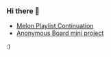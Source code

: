 ### Hi there 👋

- [Melon Playlist Continuation](https://www.notion.so/Team-dddd-ab0ca582b705420b983ad3a06c6d7e11?pvs=4)
- [Anonymous Board mini project](https://www.notion.so/jehunyoo/Anonymous-Board-30402a71330c45688791b85d7f7132a9?pvs=4)

:)

<!--
**JehunYoo/JehunYoo** is a ✨ _special_ ✨ repository because its `README.md` (this file) appears on your GitHub profile.

Here are some ideas to get you started:

- 🔭 I’m currently working on ...
- 🌱 I’m currently learning ...
- 👯 I’m looking to collaborate on ...
- 🤔 I’m looking for help with ...
- 💬 Ask me about ...
- 📫 How to reach me: ...
- 😄 Pronouns: ...
- ⚡ Fun fact: ...
-->
<!-- 
[![Top Langs](https://github-readme-stats.vercel.app/api/top-langs/?username=JehunYoo)](https://github.com/anuraghazra/github-readme-stats)
[![JehunYoo's github stats](https://github-readme-stats.vercel.app/api?username=JehunYoo&show_icons=true)](https://github.com/anuraghazra/github-readme-stats)
 -->
